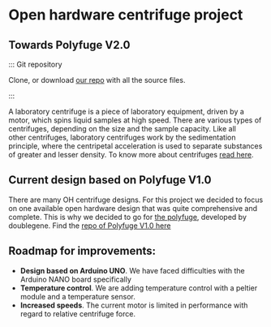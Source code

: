 # Open hardware centrifuge project
## Towards Polyfuge V2.0
  ::: Git repository

Clone, or download [our repo](https://github.com/FOSH-following-demand/Open-source-Centrifuge-for-WetLab) with all the source files.

  :::

A laboratory centrifuge is a piece of laboratory equipment, driven by a motor, which spins liquid samples at high speed. There are various types of centrifuges, depending on the size and the sample capacity. Like all other centrifuges, laboratory centrifuges work by the sedimentation principle, where the centripetal acceleration is used to separate substances of greater and lesser density.
To know more about centrifuges [read here](/SubContent/AboutCentrifuges.md).

## Current design based on Polyfuge V1.0
There are many OH centrifuge designs. For this project we decided to focus on one available open hardware design that was quite comprehensive and complete. This is why we decided to go for [the polyfuge](http://doublegene.com/), developed by doublegene. Find the [repo of Polyfuge V1.0 here](https://github.com/jasonwu2153/Polyfuge-A-DIY-Open-Source-Microcentrifuge-for-Everyone)

## Roadmap for improvements:
- **Design based on Arduino UNO**. We have faced difficulties with the Arduino NANO board specifically
- **Temperature control**. We are adding temperature control with a peltier module and a temperature sensor.
- **Increased speeds**. The current motor is limited in performance with regard to relative centrifuge force.

